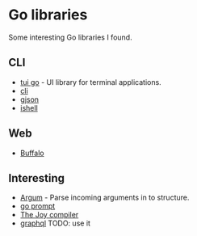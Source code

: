 # Go libraries
Some interesting Go libraries I found.

## CLI
- [tui go](https://github.com/marcusolsson/tui-go) - UI library for terminal applications.
- [cli](https://github.com/urfave/cli)
- [gjson](https://github.com/tidwall/gjson)
- [ishell](https://github.com/abiosoft/ishell)

## Web
 - [Buffalo](https://gobuffalo.io/docs/overview)

## Interesting
- [Argum](https://github.com/sg3des/argum) - Parse incoming arguments in to structure.
- [go prompt](https://github.com/c-bata/go-prompt) 
- [The Joy compiler](https://mat.tm/joy/#faq)
- [graphql](https://github.com/machinebox/graphql) TODO: use it 